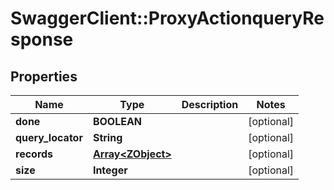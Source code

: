 # SwaggerClient::ProxyActionqueryResponse

## Properties
Name | Type | Description | Notes
------------ | ------------- | ------------- | -------------
**done** | **BOOLEAN** |  | [optional] 
**query_locator** | **String** |  | [optional] 
**records** | [**Array&lt;ZObject&gt;**](ZObject.md) |  | [optional] 
**size** | **Integer** |  | [optional] 


